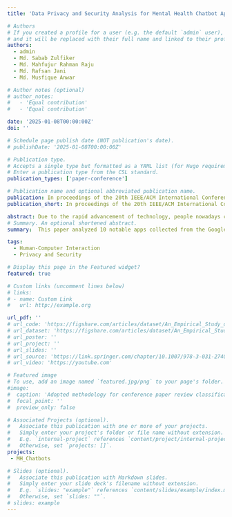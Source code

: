 ```yaml
---
title: 'Data Privacy and Security Analysis for Mental Health Chatbot Applications'

# Authors
# If you created a profile for a user (e.g. the default `admin` user), write the username (folder name) here
# and it will be replaced with their full name and linked to their profile.
authors:
  - admin
  - Md. Sabab Zulfiker
  - Md. Mahfujur Rahman Raju
  - Md. Rafsan Jani
  - Md. Musfique Anwar 

# Author notes (optional)
# author_notes:
#   - 'Equal contribution'
#   - 'Equal contribution'

date: '2025-01-08T00:00:00Z'
doi: ''

# Schedule page publish date (NOT publication's date).
# publishDate: '2025-01-08T00:00:00Z'

# Publication type.
# Accepts a single type but formatted as a YAML list (for Hugo requirements).
# Enter a publication type from the CSL standard.
publication_types: ['paper-conference']

# Publication name and optional abbreviated publication name.
publication: In proceedings of the 20th IEEE/ACM International Conference on Human-Robot Interaction (HRI 2025), Melbourne, Australia. 
publication_short: In proceedings of the 20th IEEE/ACM International Conference on Human-Robot Interaction (HRI 2025), Melbourne, Australia.

abstract: Due to the rapid advancement of technology, people nowadays consider chatbot-based mobile applications as a vital resource to get various mental and emotional support. ...Please click pdf option to read more.
# Summary. An optional shortened abstract.
summary:  This paper analyzed 10 notable apps collected from the Google Play Store, examining their functionalities, data safety policies and required permissions to assess whether user data privacy is adequately protected. We also performed some security test and found several vulnerabilities and discrepancies.

tags:
  - Human-Computer Interaction
  - Privacy and Security

# Display this page in the Featured widget?
featured: true

# Custom links (uncomment lines below)
# links:
# - name: Custom Link
#   url: http://example.org

url_pdf: ''
# url_code: 'https://figshare.com/articles/dataset/An_Empirical_Study_of_Deep_Learning_Models_for_Vulnerability_Detection/20791240'
# url_dataset: 'https://figshare.com/articles/dataset/An_Empirical_Study_of_Deep_Learning_Models_for_Vulnerability_Detection/20791240'
# url_poster: ''
# url_project: ''
# url_slides: ''
# url_source: 'https://link.springer.com/chapter/10.1007/978-3-031-27409-1_15'
# url_video: 'https://youtube.com'

# Featured image
# To use, add an image named `featured.jpg/png` to your page's folder.
#image:
#  caption: 'Adopted methodology for conference paper review classification'
#  focal_point: ''
#  preview_only: false

# Associated Projects (optional).
#   Associate this publication with one or more of your projects.
#   Simply enter your project's folder or file name without extension.
#   E.g. `internal-project` references `content/project/internal-project/index.md`.
#   Otherwise, set `projects: []`.
projects:
 - MH_Chatbots

# Slides (optional).
#   Associate this publication with Markdown slides.
#   Simply enter your slide deck's filename without extension.
#   E.g. `slides: "example"` references `content/slides/example/index.md`.
#   Otherwise, set `slides: ""`.
# slides: example
---
```


<!-- {{% callout note %}}
Click the _Cite_ button above to demo the feature to enable visitors to import publication metadata into their reference management software.
{{% /callout %}}

{{% callout note %}}
Create your slides in Markdown - click the _Slides_ button to check out the example.
{{% /callout %}}

Add the publication's **full text** or **supplementary notes** here. You can use rich formatting such as including [code, math, and images](https://wowchemy.com/docs/content/writing-markdown-latex/). -->
